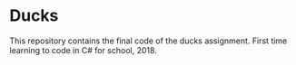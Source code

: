 # Ducks
This repository contains the final code of the ducks assignment.
First time learning to code in C# for school, 2018.
